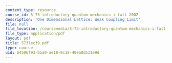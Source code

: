 ```yaml
---
content_type: resource
course_id: 5-73-introductory-quantum-mechanics-i-fall-2002
description: 'One Dimensional Lattice: Weak Coupling Limit'
file: null
file_location: /coursemedia/5-73-introductory-quantum-mechanics-i-fall-2002/b4506f93b5a0ae180c1840ea8d531e9d_573lec39.pdf
file_type: application/pdf
layout: pdf
title: 573lec39.pdf
type: course
uid: b4506f93-b5a0-ae18-0c18-40ea8d531e9d
---
```

